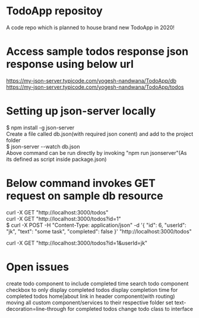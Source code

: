 # TodoApp repositoy
A code repo which is planned to house brand new TodoApp in 2020!

# Access sample todos response json response using below url
https://my-json-server.typicode.com/yogesh-nandwana/TodoApp/db </br>
https://my-json-server.typicode.com/yogesh-nandwana/TodoApp/todos

# Setting up json-server locally
$ npm install -g json-server </br>
Create a file called db.json(with required json conent) and add to the project folder </br>
$ json-server --watch db.json </br>
Above command can be run directly by invoking "npm run jsonserver"(As its defined as script inside package.json)

# Below command invokes GET request on sample db resource
curl -X GET "http://localhost:3000/todos" </br>
curl -X GET "http://localhost:3000/todos?id=1" </br>
$ curl -X POST -H "Content-Type: application/json" -d '{
   "id": 6,
   "userId": "jk",
   "text": "some task",
   "completed": false
}' 
"http://localhost:3000/todos" </br>

curl -X GET "http://localhost:3000/todos?id=1&userId=jk" </br>

# Open issues
create todo component to include completed time
search todo component
checkbox to only display completed todos
display completion time for completed todos
home|about link in header component(with routing)
moving all custom component/services to their respective folder
set text-decoration=line-through for completed todos
change todo class to interface